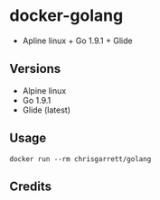 # docker-golang

* Apline linux + Go 1.9.1 + Glide

## Versions
- Alpine linux
- Go 1.9.1
- Glide (latest)

## Usage

`docker run --rm chrisgarrett/golang`


## Credits
